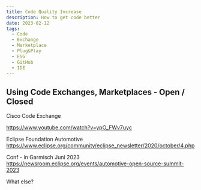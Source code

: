 ```yaml
---
title: Code Quality Increase
description: How to get code better
date: 2023-02-12
tags:
  - Code
  - Exchange
  - Marketplace
  - Plug&Play
  - ESG
  - GitHub
  - IDE
---
```


## Using Code Exchanges, Marketplaces - Open / Closed

Cisco Code Exchange

https://www.youtube.com/watch?v=ypO_FWv7uyc

Eclipse Foundation
Automotive
https://www.eclipse.org/community/eclipse_newsletter/2020/october/4.php

Conf - in Garmisch Juni 2023
https://newsroom.eclipse.org/events/automotive-open-source-summit-2023

What else?
